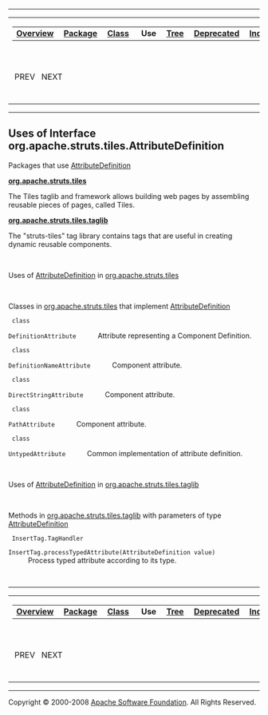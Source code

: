 ------------------------------------------------------------------------

<span id="navbar_top"></span> [](#skip-navbar_top "Skip navigation links")

<table>
<colgroup>
<col width="50%" />
<col width="50%" />
</colgroup>
<tbody>
<tr class="odd">
<td align="left"><span id="navbar_top_firstrow"></span>
<table>
<tbody>
<tr class="odd">
<td align="left"><a href="../../../../../overview-summary.html.md"><strong>Overview</strong></a> </td>
<td align="left"><a href="../package-summary.html.md"><strong>Package</strong></a> </td>
<td align="left"><a href="../../../../../org/apache/struts/tiles/AttributeDefinition.html.md" title="interface in org.apache.struts.tiles"><strong>Class</strong></a> </td>
<td align="left"> <strong>Use</strong> </td>
<td align="left"><a href="../package-tree.html.md"><strong>Tree</strong></a> </td>
<td align="left"><a href="../../../../../deprecated-list.html.md"><strong>Deprecated</strong></a> </td>
<td align="left"><a href="../../../../../index-all.html.md"><strong>Index</strong></a> </td>
<td align="left"><a href="../../../../../help-doc.html.md"><strong>Help</strong></a> </td>
</tr>
</tbody>
</table></td>
<td align="left"></td>
</tr>
<tr class="even">
<td align="left"> PREV   NEXT</td>
<td align="left"><a href="../../../../../index.html.md?org/apache/struts/tiles//class-useAttributeDefinition.html"><strong>FRAMES</strong></a>    <a href="AttributeDefinition.html"><strong>NO FRAMES</strong></a>    
<a href="../../../../../allclasses-noframe.html.md"><strong>All Classes</strong></a></td>
</tr>
</tbody>
</table>

<span id="skip-navbar_top"></span>

------------------------------------------------------------------------

**Uses of Interface
 org.apache.struts.tiles.AttributeDefinition**
----------------------------------------------

Packages that use [AttributeDefinition](../../../../../org/apache/struts/tiles/AttributeDefinition.html.md "interface in org.apache.struts.tiles")

[**org.apache.struts.tiles**](#org.apache.struts.tiles)

The Tiles taglib and framework allows building web pages by assembling reusable pieces of pages, called Tiles. 

[**org.apache.struts.tiles.taglib**](#org.apache.struts.tiles.taglib)

The "struts-tiles" tag library contains tags that are useful in creating dynamic reusable components. 

 

<span id="org.apache.struts.tiles"></span>

Uses of [AttributeDefinition](../../../../../org/apache/struts/tiles/AttributeDefinition.html.md "interface in org.apache.struts.tiles") in [org.apache.struts.tiles](../../../../../org/apache/struts/tiles/package-summary.html)

 

Classes in [org.apache.struts.tiles](../../../../../org/apache/struts/tiles/package-summary.html.md) that implement [AttributeDefinition](../../../../../org/apache/struts/tiles/AttributeDefinition.html "interface in org.apache.struts.tiles")

` class`

`DefinitionAttribute`
           Attribute representing a Component Definition.

` class`

`DefinitionNameAttribute`
           Component attribute.

` class`

`DirectStringAttribute`
           Component attribute.

` class`

`PathAttribute`
           Component attribute.

` class`

`UntypedAttribute`
           Common implementation of attribute definition.

 

<span id="org.apache.struts.tiles.taglib"></span>

Uses of [AttributeDefinition](../../../../../org/apache/struts/tiles/AttributeDefinition.html.md "interface in org.apache.struts.tiles") in [org.apache.struts.tiles.taglib](../../../../../org/apache/struts/tiles/taglib/package-summary.html)

 

Methods in [org.apache.struts.tiles.taglib](../../../../../org/apache/struts/tiles/taglib/package-summary.html.md) with parameters of type [AttributeDefinition](../../../../../org/apache/struts/tiles/AttributeDefinition.html "interface in org.apache.struts.tiles")

` InsertTag.TagHandler`

`InsertTag.processTypedAttribute(AttributeDefinition value)`
           Process typed attribute according to its type.

 

------------------------------------------------------------------------

<span id="navbar_bottom"></span> [](#skip-navbar_bottom "Skip navigation links")

<table>
<colgroup>
<col width="50%" />
<col width="50%" />
</colgroup>
<tbody>
<tr class="odd">
<td align="left"><span id="navbar_bottom_firstrow"></span>
<table>
<tbody>
<tr class="odd">
<td align="left"><a href="../../../../../overview-summary.html.md"><strong>Overview</strong></a> </td>
<td align="left"><a href="../package-summary.html.md"><strong>Package</strong></a> </td>
<td align="left"><a href="../../../../../org/apache/struts/tiles/AttributeDefinition.html.md" title="interface in org.apache.struts.tiles"><strong>Class</strong></a> </td>
<td align="left"> <strong>Use</strong> </td>
<td align="left"><a href="../package-tree.html.md"><strong>Tree</strong></a> </td>
<td align="left"><a href="../../../../../deprecated-list.html.md"><strong>Deprecated</strong></a> </td>
<td align="left"><a href="../../../../../index-all.html.md"><strong>Index</strong></a> </td>
<td align="left"><a href="../../../../../help-doc.html.md"><strong>Help</strong></a> </td>
</tr>
</tbody>
</table></td>
<td align="left"></td>
</tr>
<tr class="even">
<td align="left"> PREV   NEXT</td>
<td align="left"><a href="../../../../../index.html.md?org/apache/struts/tiles//class-useAttributeDefinition.html"><strong>FRAMES</strong></a>    <a href="AttributeDefinition.html"><strong>NO FRAMES</strong></a>    
<a href="../../../../../allclasses-noframe.html.md"><strong>All Classes</strong></a></td>
</tr>
</tbody>
</table>

<span id="skip-navbar_bottom"></span>

------------------------------------------------------------------------

Copyright © 2000-2008 [Apache Software Foundation](http://www.apache.org/). All Rights Reserved.
